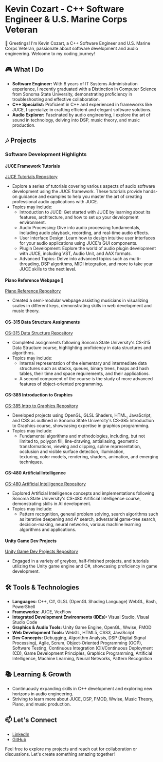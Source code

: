 
# Kevin Cozart - C++ Software Engineer & U.S. Marine Corps Veteran 

👋 Greetings! I'm Kevin Cozart, a C++ Software Engineer and U.S. Marine Corps Veteran, passionate about software development and audio engineering. Welcome to my coding journey!

## 🎮 What I Do

- **Software Engineer:** With 8 years of IT Systems Administration experience, I recently graduated with a Distinction in Computer Science from Sonoma State University, demonstrating proficiency in troubleshooting and effective collaboration.
- **C++ Specialist:** Proficient in C++ and experienced in frameworks like JUCE, I specialize in crafting efficient and elegant software solutions.
- **Audio Explorer:** Fascinated by audio engineering, I explore the art of sound in technology, delving into DSP, music theory, and music production.

## 🎶 Projects

### Software Development Highlights

#### JUCE Framework Tutorials
[JUCE Tutorials Repository](https://github.com/CozartKevin/JUCE-Tutorials)
- Explore a series of tutorials covering various aspects of audio software development using the JUCE framework. These tutorials provide hands-on guidance and examples to help you master the art of creating professional audio applications with JUCE.
- Topics may include:
  - Introduction to JUCE: Get started with JUCE by learning about its features, architecture, and how to set up your development environment.
  - Audio Processing: Dive into audio processing fundamentals, including audio playback, recording, and real-time audio effects.
  - User Interface Design: Learn how to design intuitive user interfaces for your audio applications using JUCE's GUI components.
  - Plugin Development: Explore the world of audio plugin development with JUCE, including VST, Audio Unit, and AAX formats.
  - Advanced Topics: Delve into advanced topics such as multi-threading, DSP algorithms, MIDI integration, and more to take your JUCE skills to the next level.

#### Piano Reference Webpage 🎹
[Piano Reference Repository](https://github.com/CozartKevin/Piano_Reference_Webpage-Scales)
- Created a semi-modular webpage assisting musicians in visualizing scales in different keys, demonstrating skills in web development and music theory.

#### CS-315 Data Structure Assignments
[CS-315 Data Structure Repository](https://github.com/CozartKevin/CS-315_Data_Structures_SSU)
- Completed assignments following Sonoma State University's CS-315 Data Structure course, highlighting proficiency in data structures and algorithms.
- Topics may include:
  - Internal representation of the elementary and intermediate data structures such as stacks, queues, binary trees, heaps and hash tables, their time and space requirements, and their applications.
  - A second component of the course is the study of more advanced features of object-oriented programming.

#### CS-385 Introduction to Graphics
[CS-385 Intro to Graphics Repository](https://github.com/CozartKevin/CS385-Intro_To_Graphics_SSU)
- Developed projects using OpenGL, GLSL Shaders, HTML, JavaScript, and CSS as outlined in Sonoma State University's CS-385 Introduction to Graphics course, showcasing expertise in graphics programming.
- Topics may include:
  - Fundamental algorithms and methodologies, including, but not limited to, polygon fill, line-drawing, antialiasing, geometric transformations, viewing and clipping, spline representation, occlusion and visible surface detection, illumination,     
    texturing, color models, rendering, shaders, animation, and emerging techniques.

#### CS-480 Artificial Intelligence
[CS-480 Artificial Intelligence Repository](https://github.com/CozartKevin/CS-480_Artificial_Intelligence_SSU)
- Explored Artificial Intelligence concepts and implementations following Sonoma State University's CS-480 Artificial Intelligence course, demonstrating skills in AI development.
- Topics may include:
  - Pattern recognition, general problem solving, search algorithms such as iterative deepening and A* search, adversarial game-tree search, decision-making, neural networks, various machine learning algorithms and applications.

#### Unity Game Dev Projects
[Unity Game Dev Projects Repository](https://github.com/CozartKevin/Unity_Game_Dev_Projects)
- Engaged in a variety of greybox, half-finished projects, and tutorials utilizing the Unity game engine and C#, showcasing proficiency in game development.


## 🛠️ Tools & Technologies

- **Languages:** C++, C#, GLSL (OpenGL Shading Language) WebGL, Bash, PowerShell
- **Frameworks:** JUCE, VexFlow
- **Integrated Development Environments (IDEs):** Visual Studio, Visual Studio Code
- **Graphics & Audio Tools:** Unity Game Engine, OpenGL, Wwise, FMOD
- **Web Development Tools:** WebGL, HTML5, CSS3, JavaScript
- **Dev Concepts:** Debugging, Algorithm Analysis, DSP (Digital Signal Processing), Agile, Scrum, Object-Oriented Programming (OOP), Software Testing, Continuous Integration (CI)/Continuous Deployment (CD), Game Development Principles, Graphics Programming, Artificial Intelligence, Machine Learning, Neural Networks, Pattern Recognition

## 📚 Learning & Growth

- Continuously expanding skills in C++ development and exploring new horizons in audio engineering.
- Striving to learn more about JUCE, DSP, FMOD, Wwise, Music Theory, Piano, and music production.

## 📫 Let's Connect

- [LinkedIn](https://www.linkedin.com/in/CozartKevin)
- [GitHub](https://www.github.com/CozartKevin)

Feel free to explore my projects and reach out for collaboration or discussions. Let's create something amazing together!
